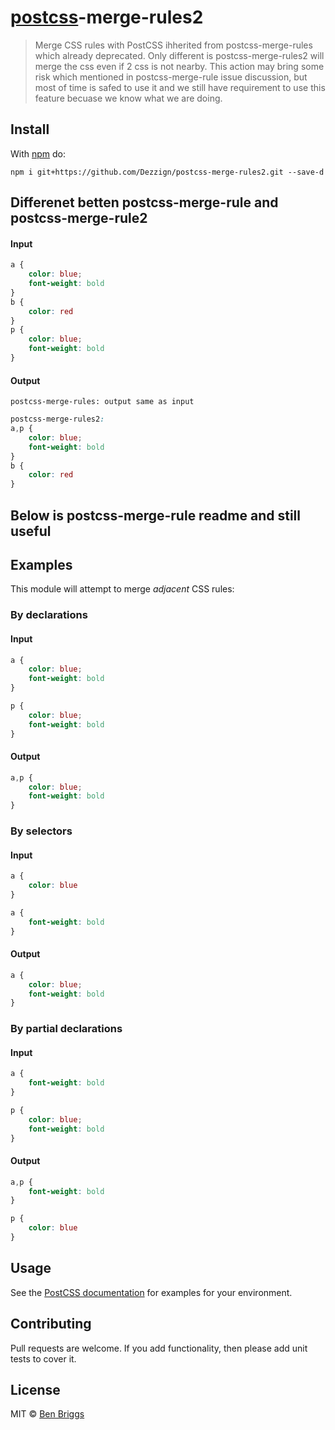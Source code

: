 # [postcss][postcss]-merge-rules2

> Merge CSS rules with PostCSS ihherited from postcss-merge-rules which already deprecated. Only different is postcss-merge-rules2 will merge the css even if 2 css is not nearby. This action may bring some risk which mentioned in postcss-merge-rule issue discussion, but most of time is safed to use it and we still have requirement to use this feature becuase we know what we are doing.


## Install

With [npm](https://npmjs.org/package/postcss-merge-rules2) do:

```
npm i git+https://github.com/Dezzign/postcss-merge-rules2.git --save-d
```

## Differenet betten postcss-merge-rule and postcss-merge-rule2
#### Input
```css
a {
    color: blue;
    font-weight: bold
}
b {
    color: red
}
p {
    color: blue;
    font-weight: bold
}
```

#### Output
    postcss-merge-rules: output same as input

```css
postcss-merge-rules2: 
a,p {
    color: blue;
    font-weight: bold
}
b {
    color: red
}
```

## Below is postcss-merge-rule readme and still useful

## Examples

This module will attempt to merge *adjacent* CSS rules:

### By declarations

#### Input

```css
a {
    color: blue;
    font-weight: bold
}

p {
    color: blue;
    font-weight: bold
}
```

#### Output

```css
a,p {
    color: blue;
    font-weight: bold
}
```

### By selectors

#### Input

```css
a {
    color: blue
}

a {
    font-weight: bold
}
```

#### Output

```css
a {
    color: blue;
    font-weight: bold
}
```

### By partial declarations

#### Input

```css
a {
    font-weight: bold
}

p {
    color: blue;
    font-weight: bold
}
```

#### Output

```css
a,p {
    font-weight: bold
}

p {
    color: blue
}
```

## Usage

See the [PostCSS documentation](https://github.com/postcss/postcss#usage) for
examples for your environment.

## Contributing

Pull requests are welcome. If you add functionality, then please add unit tests
to cover it.

## License

MIT © [Ben Briggs](http://beneb.info)

[ci]:      https://travis-ci.org/ben-eb/postcss-merge-rules
[deps]:    https://gemnasium.com/ben-eb/postcss-merge-rules
[npm]:     http://badge.fury.io/js/postcss-merge-rules
[postcss]: https://github.com/postcss/postcss
